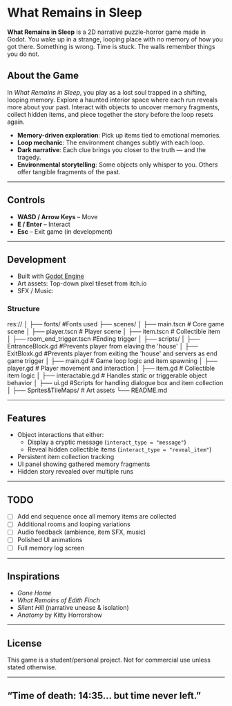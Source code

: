 # What Remains in Sleep

**What Remains in Sleep** is a 2D narrative puzzle-horror game made in Godot. You wake up in a strange, looping place with no memory of how you got there. Something is wrong. Time is stuck. The walls remember things you do not.

## About the Game

In *What Remains in Sleep*, you play as a lost soul trapped in a shifting, looping memory. Explore a haunted interior space where each run reveals more about your past. Interact with objects to uncover memory fragments, collect hidden items, and piece together the story before the loop resets again.

- **Memory-driven exploration**: Pick up items tied to emotional memories.
- **Loop mechanic**: The environment changes subtly with each loop.
- **Dark narrative**: Each clue brings you closer to the truth — and the tragedy.
- **Environmental storytelling**: Some objects only whisper to you. Others offer tangible fragments of the past.

---

## Controls

- **WASD / Arrow Keys** – Move
- **E / Enter** – Interact
- **Esc** – Exit game (in development)

---

## Development

- Built with [Godot Engine](https://godotengine.org/)  
- Art assets: Top-down pixel tileset from itch.io 
- SFX / Music: 

### Structure

res://
│
├── fonts/ #Fonts used
├── scenes/
│ ├── main.tscn # Core game scene
│ ├── player.tscn # Player scene
│ ├── item.tscn # Collectible item
│ ├── room_end_trigger.tscn #Ending trigger
│
├── scripts/
│ ├── EntranceBlock.gd #Prevents player from elaving the 'house'
│ ├── ExitBloxk.gd #Prevents player from exiting the 'house' and servers as end game trigger
│ ├── main.gd # Game loop logic and item spawning
│ ├── player.gd # Player movement and interaction
│ ├── item.gd # Collectible item logic
│ ├── interactable.gd # Handles static or triggerable object behavior
│ ├── ui.gd #Scripts for handling dialogue box and item collection
│
├── Sprites&TileMaps/ # Art assets
└── README.md

---

## Features

- Object interactions that either:
  - Display a cryptic message (`interact_type = "message"`)
  - Reveal hidden collectible items (`interact_type = "reveal_item"`)
- Persistent item collection tracking
- UI panel showing gathered memory fragments
- Hidden story revealed over multiple runs

---

## TODO

- [ ] Add end sequence once all memory items are collected
- [ ] Additional rooms and looping variations
- [ ] Audio feedback (ambience, item SFX, music)
- [ ] Polished UI animations
- [ ] Full memory log screen

---

## Inspirations

- *Gone Home*
- *What Remains of Edith Finch*
- *Silent Hill* (narrative unease & isolation)
- *Anatomy* by Kitty Horrorshow

---

## License

This game is a student/personal project. Not for commercial use unless stated otherwise.

---

## “Time of death: 14:35... but time never left.”

